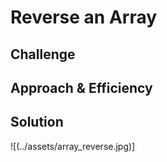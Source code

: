 # Reverse an Array
<!-- Code Challenge -- 01 12/17/18 -- Heather Cherewaty & Jon DiQuattro -->

## Challenge
<!-- Per canvas instructions: Write a function called reverseArray which takes an array as an argument. Without utilizing any of the built-in methods available to your language, return an array with elements in reversed order. -->

## Approach & Efficiency
<!-- Collaborative effort whiteboarding with Jon DiQuattro:
    - Identified problem domain
    - Visualized solution
    - Formulated an algorithm/plan for the solution
    - Wrote code for the reverseArray function
    - Tested code in console to be sure it worked
 -->

## Solution
![(../assets/array_reverse.jpg)]